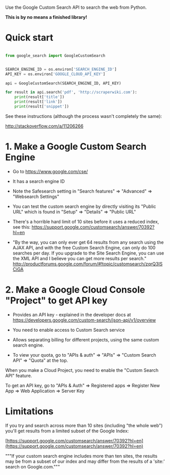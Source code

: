 Use the Google Custom Search API to search the web from Python.

**This is by no means a finished library!**

# Quick start

```python

from google_search import GoogleCustomSearch


SEARCH_ENGINE_ID = os.environ['SEARCH_ENGINE_ID']                           
API_KEY = os.environ['GOOGLE_CLOUD_API_KEY']

api = GoogleCustomSearch(SEARCH_ENGINE_ID, API_KEY)

for result in api.search('pdf', 'http://scraperwiki.com'):
    print(result['title']) 
    print(result['link']) 
    print(result['snippet']) 
```

See these instructions (although the process wasn't completely the same):

http://stackoverflow.com/a/11206266


# 1. Make a Google Custom Search Engine

- Go to https://www.google.com/cse/

- It has a search engine ID

- Note the Safesearch setting in "Search features" => "Advanced"
  => "Websearch Settings"

- You can test the custom search engine by directly visiting its "Public URL"
  which is found in "Setup" => "Details" => "Public URL"

- There's a horrible hard limit of 10 sites before it uses a reduced index,
  see this: https://support.google.com/customsearch/answer/70392?hl=en

- "By the way, you can only ever get 64 results from any search using the AJAX
  API, and with the free Custom Search Engine, can only do 100 searches per
  day.  If you upgrade to the Site Search Engine, you can use the XML API and I
  believe you can get more results per search."
  http://productforums.google.com/forum/#!topic/customsearch/zqrQ3ISCiGA

# 2. Make a Google Cloud Console "Project" to get API key

- Provides an API key - explained in the developer docs at
  https://developers.google.com/custom-search/json-api/v1/overview

- You need to enable access to Custom Search service

- Allows separating billing for different projects, using the same custom
  search engine.

- To view your quota, go to "APIs & auth" => "APIs" => "Custom Search API"
  => "Quota" at the top.

When you make a Cloud Project, you need to enable the "Custom Search API"
feature.


To get an API key, go to "APIs & Auth" => Registered apps => Register New App
=> Web Application => Server Key

# Limitations

If you try and search across more than 10 sites (including "the whole web")
you'll get results from a limited subset of the Google Index:

[https://support.google.com/customsearch/answer/70392?hl=en](https://support.google.com/customsearch/answer/70392?hl=en)

"""If your custom search engine includes more than ten sites, the results may
be from a subset of our index and may differ from the results of a 'site:'
search on Google.com."""
